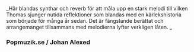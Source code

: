 _Här blandas synthar och reverb för att måla upp en stark melodi till vilken Thomas sjunger nutida reflektioner som blandas med en kärlekshistoria som började för många år sedan. Det är fängslande berättat och arrangemanget tillsammans med melodierna lyfter verkligen låten. _

### Popmuzik.se / Johan Alexed